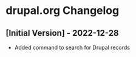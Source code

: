 # drupal.org Changelog

## [Initial Version] - 2022-12-28

- Added command to search for Drupal records
